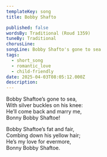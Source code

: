 ```yaml
---
templateKey: song
title: Bobby Shafto

published: false
wordsBy: Traditional (Roud 1359)
tuneBy: Traditional
chorusLine: 
songLine: Bobby Shafto's gone to sea
tags:
  - short_song
  - romantic_love
  - child-friendly
date: 2025-04-03T08:05:12.000Z
description: 
---
```

Bobby Shaftoe’s gone to sea,\
With silver buckles on his knee:\
He’ll come back and marry me,\
Bonny Bobby Shaftoe!

Bobby Shaftoe’s fat and fair,\
Combing down his yellow hair;\
He’s my love for evermore,\
Bonny Bobby Shaftoe.
